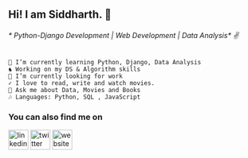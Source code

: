 ## Hi! I am Siddharth. 👋

###### * Python-Django Development | Web Development | Data Analysis* ✌

    🌱 I’m currently learning Python, Django, Data Analysis
    ♞ Working on my DS & Algorithm skills
    🔭 I’m currently looking for work
    ✓ I love to read, write and watch movies.  
    💬 Ask me about Data, Movies and Books
    🎶 Languages: Python, SQL , JavaScript
    

### You can also find me on
[<img src='https://cdn.jsdelivr.net/npm/simple-icons@3.0.1/icons/linkedin.svg' alt='linkedin' height='40'>](https://www.linkedin.com/in/siddharthbadal/)   [<img src='https://cdn.jsdelivr.net/npm/simple-icons@3.0.1/icons/twitter.svg' alt='twitter' height='40'>](https://twitter.com/siddbadal)  [<img src='https://cdn.jsdelivr.net/npm/simple-icons@3.0.1/icons/icloud.svg' alt='website' height='40'>](https://sidharthbadal.netlify.app/)

   
       
<!--
**Siddharthbadal/Siddharthbadal** is a ✨ _special_ ✨ repository because its `README.md` (this file) appears on your GitHub profile.

Here are some ideas to get you started:

- 🔭 I’m currently working on ...
- 🌱 I’m currently learning ...
- 👯 I’m looking to collaborate on ...
- 🤔 I’m looking for help with ...
- 💬 Ask me about ...
- 📫 How to reach me: ...
- 😄 Pronouns: ...
- ⚡ Fun fact: ...
-->
